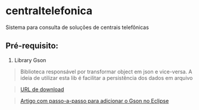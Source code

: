 # centraltelefonica
Sistema para consulta de soluções de centrais telefônicas

## Pré-requisito:

1. Library Gson 
> Biblioteca responsável por transformar object em json e vice-versa. A ideia de utilizar esta lib é facilitar a persistência dos dados em arquivo

> [URL de download](https://repo1.maven.org/maven2/com/google/code/gson/gson/2.6.2/gson-2.6.2.jar)

> [Artigo com passo-a-passo para adicionar o Gson no Eclipse](https://medium.com/programmers-blockchain/importing-gson-into-eclipse-ec8cf678ad52)
